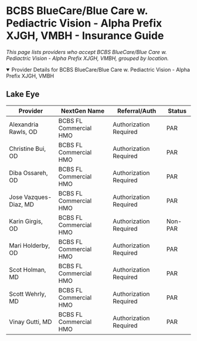 # BCBS BlueCare/Blue Care w. Pediactric Vision - Alpha Prefix XJGH, VMBH - Insurance Guide

*This page lists providers who accept BCBS BlueCare/Blue Care w. Pediactric Vision - Alpha Prefix XJGH, VMBH, grouped by location.*

<details open><summary>Provider Details for BCBS BlueCare/Blue Care w. Pediactric Vision - Alpha Prefix XJGH, VMBH</summary>

## Lake Eye 

| Provider | NextGen Name | Referral/Auth | Status |
|----------|-------------|--------------|--------|
| Alexandria Rawls, OD | BCBS FL Commercial HMO | Authorization Required | PAR |
| Christine Bui, OD | BCBS FL Commercial HMO | Authorization Required | PAR |
| Diba Ossareh, OD | BCBS FL Commercial HMO | Authorization Required | PAR |
| Jose Vazques-Diaz, MD | BCBS FL Commercial HMO | Authorization Required | PAR |
| Karin Girgis, OD | BCBS FL Commercial HMO | Authorization Required | Non-PAR |
| Mari Holderby, OD | BCBS FL Commercial HMO | Authorization Required | PAR |
| Scot Holman, MD | BCBS FL Commercial HMO | Authorization Required | PAR |
| Scott Wehrly, MD | BCBS FL Commercial HMO | Authorization Required | PAR |
| Vinay Gutti, MD | BCBS FL Commercial HMO | Authorization Required | PAR |

</details>

